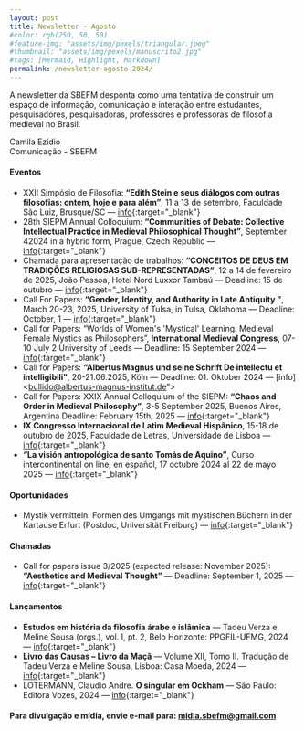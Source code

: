 ```yaml
---
layout: post
title: Newsletter - Agosto
#color: rgb(250, 50, 50)
#feature-img: "assets/img/pexels/triangular.jpeg"
#thumbnail: "assets/img/pexels/manuscrito2.jpg"
#tags: [Mermaid, Highlight, Markdown]
permalink: /newsletter-agosto-2024/
---
```


A newsletter da SBEFM desponta como uma tentativa de construir um espaço de informação, comunicação e interação entre estudantes, pesquisadores, pesquisadoras, professores e professoras de filosofia medieval no Brasil.

Camila Ezídio <br />
Comunicação - SBEFM

#### Eventos
- XXII Simpósio de Filosofia: **“Edith Stein e seus diálogos com outras filosofias: ontem, hoje e para além”**, 11 a 13 de setembro, Faculdade São Luiz, Brusque/SC — [info](https://anpof.org.br/agenda/eventos/xxii-simposio-de-filosofia--edith-stein-e-seus-dialogos-com-outras-filosofias-ontem-hoje-e-para-alem){:target="_blank"}
- 28th SIEPM Annual Colloquium: **“Communities of Debate: Collective Intellectual Practice in Medieval Philosophical Thought”**, September 42024 in a hybrid form, Prague, Czech Republic — [info](https://erc-academia.com/siepm/){:target="_blank"}
- Chamada para apresentação de trabalhos: **“CONCEITOS DE DEUS EM TRADIÇÕES RELIGIOSAS SUB-REPRESENTADAS”**, 12 a 14 de fevereiro de 2025, João Pessoa, Hotel Nord Luxxor Tambaú — Deadline: 15 de outubro — [info](https://www.god-and-consciousness.com/jp-conference){:target="_blank"}
- Call For Papers: **“Gender, Identity, and Authority in Late Antiquity ”**, March 20-23, 2025, University of Tulsa, in Tulsa, Oklahoma — Deadline: October, 1 — [info](https://sites.utulsa.edu/shiftingfrontiersxvi/){:target="_blank"}
- Call for Papers: “Worlds of Women's 'Mystical' Learning: Medieval Female Mystics as Philosophers”, **International Medieval Congress**, 07-10 July 2 University of Leeds — Deadline: 15 September 2024 — [info](https://tatianabarkovskiy.wordpress.com/wp-content/uploads/2024/07/mtn-imc-25-cfp-poster-final.pdf){:target="_blank"}
- Call for Papers: **“Albertus Magnus und seine Schrift De intellectu et intelligibili”**, 20-21.06.2025, Köln — Deadline: 01. Oktober 2024 — [info] <bullido@albertus-magnus-institut.de”>
- Call for Papers: XXIX Annual Colloquium of the SIEPM: **“Chaos and Order in Medieval Philosophy”**, 3-5 September 2025, Buenos Aires, Argentina Deadline: February 15th, 2025 — [info](https://hiw.kuleuven.be/siepm/siepm2025#Program){:target="_blank"}
- **IX Congresso Internacional de Latim Medieval Hispânico**, 15-18 de outubro de 2025, Faculdade de Letras, Universidade de Lisboa — [info](https://sites.google.com/view/ix-cilmh/home){:target="_blank"}
- **“La visión antropológica de santo Tomás de Aquino”**, Curso intercontinental on line, en español, 17 octubre 2024 al 22 de mayo 2025 — [info](https://www.sitaroma.com/it/news-e-contributi/curso-intercontinental-on-line-en-espanol?fbclid=IwZXh0bgNhZW0CMTAAAR29CSkmTP3zRSSTLgPjdceV7ATiiJr2yqAL3gN-oRuGK6pQ0EznxgGdoSI_aem_GLyOiQW4gLCYpCFUFi0wiw){:target="_blank"}

#### Oportunidades
- Mystik vermitteln. Formen des Umgangs mit mystischen Büchern in der Kartause Erfurt (Postdoc, Universität Freiburg) — [info](https://rmblf.be/2024/08/19/offre-demploi-mystik-vermitteln-formen-des-umgangs-mit-mystischen-buchern-in-der-kartause-erfurt-postdoc-universitat-freiburg/){:target="_blank"}

#### Chamadas
- Call for papers issue 3/2025 (expected release: November 2025): **“Aesthetics and Medieval Thought”** — Deadline: September 1, 2025 — [info](http://journals.mimesisedizioni.it/documenti/sde/cfpsde3-25.pdf){:target="_blank"}

#### Lançamentos
- **Estudos em história da filosofia árabe e islâmica** — Tadeu Verza e Meline Sousa (orgs.), vol. I, pt. 2, Belo Horizonte: PPGFIL-UFMG, 2024 — [info](https://editorappgfilufmg.com/publicacoes/estudos-em-historia-da-filosofia-arabe-e-islamica-vol-i-pt-1-2/){:target="_blank"}
- **Livro das Causas – Livro da Maçã** — Volume XII, Tomo II. Tradução de Tadeu Verza e Meline Sousa, Lisboa: Casa Moeda, 2024 — [info](https://loja.incm.pt/products/livro-das-causas-livro-da-maca-volume-xii-tomo-ii-1026586){:target="_blank"}
- LOTERMANN, Claudio Andre. **O singular em Ockham** — São Paulo: Editora Vozes, 2024 — [info](https://www.livrariavozes.com.br/osingularemockham8532667180/p){:target="_blank"}


#### Para divulgação e mídia, envie e-mail para: <midia.sbefm@gmail.com>
